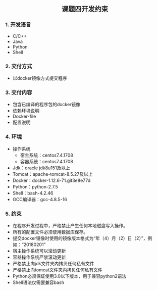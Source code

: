 <h2 align='center'>课题四开发约束</h2>

### 1. 开发语言
  - C/C++
  - Java
  - Python
  - Shell

### 2. 交付方式
  - 以docker镜像方式提交程序

### 3. 交付内容
  - 包含已编译的程序包的docker镜像
  - 依赖环境说明
  - Docker-file
  - 配置说明

### 4. 环境
  - 操作系统
    - 宿主系统：centos7.4.1708
    - 容器系统：centos7.4.1708  
  - Jdk：oracle jdk8u151及以上
  - Tomcat：apache-tomcat-8.5.27及以上
  - Docker：docker-1.12.6-71.git3e8e77d
  - Python：python-2.7.5
  - Shell：bash-4.2.46
  - GCC编译器：gcc-4.8.5-16

### 5. 约束
  - 在程序开发过程中，严格禁止产生任何本地磁盘写入操作。
  - 所有的配置文件必须使用数据库保存。
  - 提交docker镜像时使用的镜像版本格式为“年（4）月（2）日（2）”，例如：“20180201”
  - 宿主操作系统可以滚动更新
  - 容器操作系统严禁滚动更新
  - 严格禁止向jdk文件夹内拷贝任何私有文件
  - 严格禁止向tomcat文件夹内拷贝任何私有文件
  - Python必须保证使用3.0以下版本，用于兼容python2语法
  - Shell语法仅需要兼容bash
